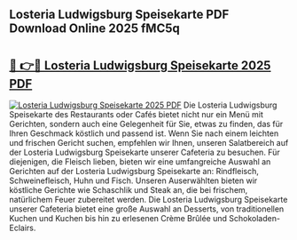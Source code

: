 ## Losteria Ludwigsburg Speisekarte PDF Download Online 2025 fMC5q

# <h2><a href="http://gcdlud3.nevu.top/?p=Losteria+Ludwigsburg+Speisekarte">🔗 👉🔴 Losteria Ludwigsburg Speisekarte 2025 PDF</a></h2>

[![Losteria Ludwigsburg Speisekarte 2025 PDF](https://i.imgur.com/dBaPXMq.png)](http://gcdlud3.nevu.top/?p=Losteria+Ludwigsburg+Speisekarte)
Die Losteria Ludwigsburg Speisekarte des Restaurants oder Cafés bietet nicht nur ein Menü mit Gerichten, sondern auch eine Gelegenheit für Sie, etwas zu finden, das für Ihren Geschmack köstlich und passend ist. Wenn Sie nach einem leichten und frischen Gericht suchen, empfehlen wir Ihnen, unseren Salatbereich auf der Losteria Ludwigsburg Speisekarte unserer Cafeteria zu besuchen. Für diejenigen, die Fleisch lieben, bieten wir eine umfangreiche Auswahl an Gerichten auf der Losteria Ludwigsburg Speisekarte an: Rindfleisch, Schweinefleisch, Huhn und Fisch. Unseren Auserwählten bieten wir köstliche Gerichte wie Schaschlik und Steak an, die bei frischem, natürlichem Feuer zubereitet werden. Die Losteria Ludwigsburg Speisekarte unserer Cafeteria bietet eine große Auswahl an Desserts, von traditionellen Kuchen und Kuchen bis hin zu erlesenen Crème Brûlée und Schokoladen-Eclairs.
